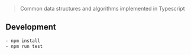 > Common data structures and algorithms implemented in Typescript



## Development
```sh
- npm install
- npm run test
```